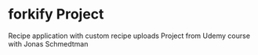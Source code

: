 # forkify Project

Recipe application with custom recipe uploads
Project from Udemy course with Jonas Schmedtman
